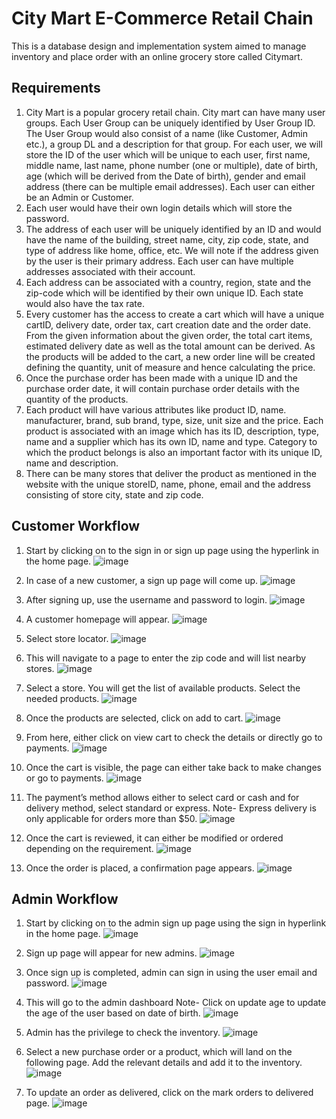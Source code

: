 # City Mart E-Commerce Retail Chain
This is a database design and implementation system aimed to manage inventory and place order with an online grocery store called Citymart.

## Requirements
1. City Mart is a popular grocery retail chain. City mart can have many user groups. Each User Group can
be uniquely identified by User Group ID. The User Group would also consist of a name (like Customer, Admin
etc.), a group DL and a description for that group.
For each user, we will store the ID of the user which will be unique to each user, first name, middle
name, last name, phone number (one or multiple), date of birth, age (which will be derived from the Date of
birth), gender and email address (there can be multiple email addresses). Each user can either be an Admin or
Customer.
2. Each user would have their own login details which will store the password.
3. The address of each user will be uniquely identified by an ID and would have the name of the building,
street name, city, zip code, state, and type of address like home, office, etc. We will note if the address given by
the user is their primary address. Each user can have multiple addresses associated with their account.
4. Each address can be associated with a country, region, state and the zip-code which will be identified
by their own unique ID. Each state would also have the tax rate.
5. Every customer has the access to create a cart which will have a unique cartID, delivery date, order tax,
cart creation date and the order date. From the given information about the given order, the total cart items,
estimated delivery date as well as the total amount can be derived. As the products will be added to the cart, a
new order line will be created defining the quantity, unit of measure and hence calculating the price.
6. Once the purchase order has been made with a unique ID and the purchase order date, it will contain
purchase order details with the quantity of the products.
7. Each product will have various attributes like product ID, name. manufacturer, brand, sub brand, type,
size, unit size and the price. Each product is associated with an image which has its ID, description, type, name
and a supplier which has its own ID, name and type. Category to which the product belongs is also an
important factor with its unique ID, name and description.
8. There can be many stores that deliver the product as mentioned in the website with the unique
storeID, name, phone, email and the address consisting of store city, state and zip code.

## Customer Workflow
1.	Start by clicking on to the sign in or sign up  page using the hyperlink in the home page.
 ![image](https://user-images.githubusercontent.com/33507456/148136254-5352b05b-5e85-4925-b235-91622b06dd09.png)
 
2.	In case of a new customer, a sign up page will come up.
![image](https://user-images.githubusercontent.com/33507456/148136403-ebf1e714-3654-4fa0-9071-00c40fcde120.png)

3.	After signing up, use the username and password to login.
![image](https://user-images.githubusercontent.com/33507456/148136416-6323f071-26a5-467a-8d91-21889fa4afe6.png)

4.	A customer homepage will appear.
![image](https://user-images.githubusercontent.com/33507456/148136435-175a7e16-f83e-4cfc-b568-9a4bb4153aa3.png)
 
5.	Select store locator.
![image](https://user-images.githubusercontent.com/33507456/148136448-31eadb02-3cf5-48ac-93a9-ea50535ed579.png)

6.	This will navigate to a page to enter the zip code and will list nearby stores.
![image](https://user-images.githubusercontent.com/33507456/148136458-d873db61-0261-477d-bd14-b5281dd831b2.png)

7.	Select a store. You will get the list of available products. Select the needed products.
![image](https://user-images.githubusercontent.com/33507456/148136466-1dba2f37-c825-497a-b5d3-e567ac613f72.png)

8.	Once the products are selected, click on add to cart.
 ![image](https://user-images.githubusercontent.com/33507456/148136478-4f2732ba-aac5-46e1-a639-bb32f2975b65.png)

9.	From here, either click on view cart to check the details or directly go to payments.
![image](https://user-images.githubusercontent.com/33507456/148136488-f3b565fb-8188-486d-a591-d2035cb488e6.png)

10.	Once the cart is visible, the page can either take back to make changes or go to payments.
![image](https://user-images.githubusercontent.com/33507456/148136502-f9660853-e3bf-4b2c-830a-2a484273a979.png)

11.	The payment’s method allows either to select card or cash and for delivery method, select standard or express.
 Note- Express delivery is only applicable for orders more than $50.
 ![image](https://user-images.githubusercontent.com/33507456/148136515-fcc5e1ef-2c08-45f1-b0fa-04ed0d92940a.png)

12.	Once the cart is reviewed, it can either be modified or ordered depending on the requirement.
 ![image](https://user-images.githubusercontent.com/33507456/148136525-8e399200-8a53-4547-902f-e7b0be83b533.png)

13.	Once the order is placed, a confirmation page appears.
 ![image](https://user-images.githubusercontent.com/33507456/148136536-96736797-7477-461a-bbd0-ef2289da345d.png)

## Admin Workflow
1.	Start by clicking on to the admin sign up page using the sign in hyperlink in the home page.
![image](https://user-images.githubusercontent.com/33507456/148136695-5a04573d-d4d7-4e6f-821c-50a1aa53327f.png)
 
2.	Sign up page will appear for new admins.
![image](https://user-images.githubusercontent.com/33507456/148136702-3d3ac183-f886-4f87-901e-ef52c822b010.png)

3.	Once sign up is completed, admin can sign in using the user email and password.
 ![image](https://user-images.githubusercontent.com/33507456/148136708-703d04a7-b2b6-48e8-94d2-cda227ca387a.png)

4.	This will go to the admin dashboard
Note- Click on update age to update the age of the user based on date of birth.
![image](https://user-images.githubusercontent.com/33507456/148136713-cc6412cb-585e-45a9-bd63-30414722b3bf.png)

5.	Admin has the privilege to check the inventory.
![image](https://user-images.githubusercontent.com/33507456/148136735-b259ea06-263e-4395-b08b-c9e945c52bce.png)
6.	Select a new purchase order or a product, which will land on the following page. Add the relevant details and add it to the inventory.
![image](https://user-images.githubusercontent.com/33507456/148136740-98802e2c-5a9b-48d2-9212-dc77da1888bb.png)

7.	To update an order as delivered, click on the mark orders to delivered page.
![image](https://user-images.githubusercontent.com/33507456/148136753-435a532f-2143-4f5a-bd60-0d56dabfddb2.png)



